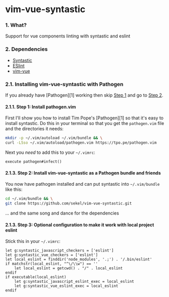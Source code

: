 # vim-vue-syntastic

### 1\. What?

Support for vue components linting with syntastic and eslint

### 2\. Dependencies

- [Syntastic](https://github.com/scrooloose/syntastic)
- [ESlint](http://eslint.org/)
- [vim-vue](https://github.com/posva/vim-vue)

### 2.1\. Installing vim-vue-syntastic with Pathogen

If you already have [Pathogen][1] working then skip [Step 1](#step1) and go to
[Step 2](#step2).

<a name="step1"></a>

#### 2.1.1\. Step 1: Install pathogen.vim

First I'll show you how to install Tim Pope's [Pathogen][1] so that it's easy to
install syntastic.  Do this in your terminal so that you get the `pathogen.vim`
file and the directories it needs:
```sh
mkdir -p ~/.vim/autoload ~/.vim/bundle && \
curl -LSso ~/.vim/autoload/pathogen.vim https://tpo.pe/pathogen.vim
```
Next you *need* to add this to your `~/.vimrc`:
```vim
execute pathogen#infect()
```
<a name="step2"></a>

#### 2.1.3\. Step 2: Install vim-vue-syntastic as a Pathogen bundle and friends

You now have pathogen installed and can put syntastic into `~/.vim/bundle` like
this:

```sh
cd ~/.vim/bundle && \
git clone https://github.com/sekel/vim-vue-syntastic.git
```
... and the same song and dance for the dependencies

#### 2.1.3\. Step 3: Optional configuration to make it work with local project eslint

Stick this in your `~/.vimrc`:

```vim
let g:syntastic_javascript_checkers = ['eslint']
let g:syntastic_vue_checkers = ['eslint']
let local_eslint = finddir('node_modules', '.;') . '/.bin/eslint'
if matchstr(local_eslint, "^\/\\w") == ''
    let local_eslint = getcwd() . "/" . local_eslint
endif
if executable(local_eslint)
    let g:syntastic_javascript_eslint_exec = local_eslint
    let g:syntastic_vue_eslint_exec = local_eslint
endif
```
